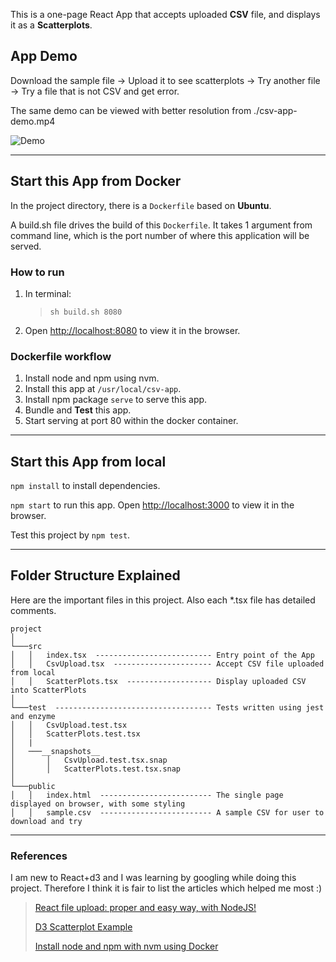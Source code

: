 This is a one-page React App that accepts uploaded **CSV** file, and displays it as a **Scatterplots**.

## App Demo

Download the sample file -> Upload it to see scatterplots -> Try another file -> Try a file that is not CSV and get error.

The same demo can be viewed with better resolution from ./csv-app-demo.mp4

![Demo](/csv-app-demo.gif)

------------

## Start this App from Docker

In the project directory, there is a `Dockerfile` based on **Ubuntu**.

A build.sh file drives the build of this `Dockerfile`. It takes 1 argument from command line, which is the port number of where this application will be served.

### How to run

1. In terminal:
    >`sh build.sh 8080`

2. Open [http://localhost:8080](http://localhost:8080) to view it in the browser.

### Dockerfile workflow

1. Install node and npm using nvm.
2. Install this app at `/usr/local/csv-app`.
3. Install npm package `serve` to serve this app.
4. Bundle and **Test** this app.
5. Start serving at port 80 within the docker container.

------------

## Start this App from local

`npm install` to install dependencies.

`npm start` to run this app. Open [http://localhost:3000](http://localhost:3000) to view it in the browser.

Test this project by `npm test`.

------------

## Folder Structure Explained

Here are the important files in this project.
Also each *.tsx file has detailed comments.

```
project
│
└───src
│   │   index.tsx  -------------------------- Entry point of the App
│   │   CsvUpload.tsx  ---------------------- Accept CSV file uploaded from local
│   │   ScatterPlots.tsx  ------------------- Display uploaded CSV into ScatterPlots
│
└───test  ----------------------------------- Tests written using jest and enzyme
│   │   CsvUpload.test.tsx
│   │   ScatterPlots.test.tsx
│   |
│   ───__snapshots__
│       │   CsvUpload.test.tsx.snap
│       │   ScatterPlots.test.tsx.snap
│
└───public
│   │   index.html  ------------------------- The single page displayed on browser, with some styling
│   │   sample.csv  ------------------------- A sample CSV for user to download and try
```

------------

### References

I am new to React+d3 and I was learning by googling while doing this project.
Therefore I think it is fair to list the articles which helped me most :)

>[React file upload: proper and easy way, with NodeJS!](https://programmingwithmosh.com/javascript/react-file-upload-proper-server-side-nodejs-easy/)
>
>[D3 Scatterplot Example](http://bl.ocks.org/weiglemc/6185069)
>
>[Install node and npm with nvm using Docker](https://gist.github.com/remarkablemark/aacf14c29b3f01d6900d13137b21db3a)
